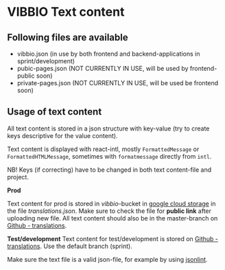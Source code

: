 # VIBBIO Text content

## Following files are available
 - vibbio.json (in use by both frontend and backend-applications in sprint/development)
 - pubic-pages.json (NOT CURRENTLY IN USE, will be used by frontend-public soon)
 - private-pages.json (NOT CURRENTLY IN USE, will be used be frontend soon)

## Usage of text content

All text content is stored in a json structure with key-value (try to create keys descriptive for the value content).

Text content is displayed with react-intl, mostly `FormattedMessage` or `FormattedHTMLMessage`, sometimes with `formatmessage` directly from `intl`.

NB! Keys (if correcting) have to be changed in both text content-file and project.

**Prod**

Text content for prod is stored in *vibbio*-bucket in [google cloud storage](https://console.cloud.google.com/storage/browser/vibbio?project=vibbioexpress) in the file *translations.json*.
Make sure to check the file for **public link** after uploading new file. All text content should also be in the master-branch on [Github - translations](https://github.com/vibbio/translations).  
 
**Test/development**
Text content for test/development is stored on [Github - translations](https://raw.githubusercontent.com/vibbio/translations/).
Use the default branch (sprint). 

Make sure the text file is a valid json-file, for example by using [jsonlint](https://jsonlint.com/).

